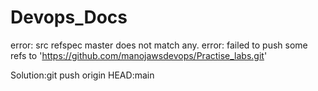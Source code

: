 # Devops_Docs
error: src refspec master does not match any.
error: failed to push some refs to 'https://github.com/manojawsdevops/Practise_labs.git'


Solution:git push origin HEAD:main
